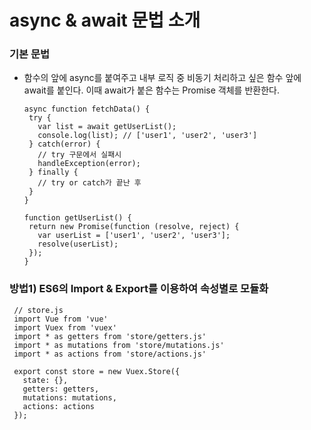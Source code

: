 # async & await 문법 소개

### 기본 문법
 - 함수의 앞에 async를 붙여주고 내부 로직 중 비동기 처리하고 싶은 함수 앞에 await를 붙인다. 이때 await가 붙은 함수는 Promise 객체를 반환한다.
 
       async function fetchData() {
        try {
          var list = await getUserList();
          console.log(list); // ['user1', 'user2', 'user3']
        } catch(error) {
          // try 구문에서 실패시
          handleException(error);
        } finally {
          // try or catch가 끝난 후
        }
       }
       
       function getUserList() {
        return new Promise(function (resolve, reject) {
          var userList = ['user1', 'user2', 'user3'];
          resolve(userList);
        });
       }


 ### 방법1) ES6의 Import & Export를 이용하여 속성별로 모듈화
 
     // store.js
     import Vue from 'vue'
     import Vuex from 'vuex'
     import * as getters from 'store/getters.js'
     import * as mutations from 'store/mutations.js'
     import * as actions from 'store/actions.js'
     
     export const store = new Vuex.Store({
       state: {},
       getters: getters,
       mutations: mutations,
       actions: actions
     });
     
     
     

